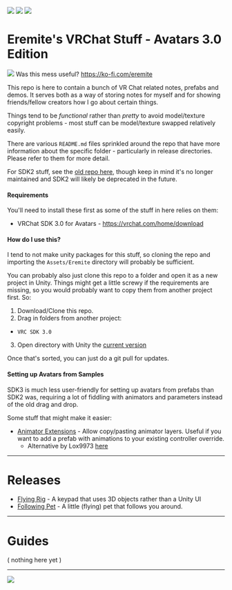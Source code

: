 ![](https://forthebadge.com/images/badges/contains-technical-debt.svg) ![](https://forthebadge.com/images/badges/60-percent-of-the-time-works-every-time.svg) ![](https://forthebadge.com/images/badges/fuck-it-ship-it.svg)

# Eremite's VRChat Stuff - Avatars 3.0 Edition

![](https://i.imgur.com/FO5AyXY.png) Was this mess useful? https://ko-fi.com/eremite

This repo is here to contain a bunch of VR Chat related notes, prefabs and demos.  It serves both as a way of storing notes for myself and for showing friends/fellow creators how I go about certain things.

Things tend to be *functional* rather than *pretty* to avoid model/texture copyright problems - most stuff can be model/texture swapped relatively easily.

There are various `README.md` files sprinkled around the repo that have more information about the specific folder - particularly in release directories.  Please refer to them for more detail.

For SDK2 stuff, see the [old repo here](https://github.com/Erumite/Eremite_VRC), though keep in mind it's no longer maintained and SDK2 will likely be deprecated in the future.

#### Requirements
You'll need to install these first as some of the stuff in here relies on them:

* VRChat SDK 3.0 for Avatars - https://vrchat.com/home/download

#### How do I use this?
I tend to not make unity packages for this stuff, so cloning the repo and importing the `Assets/Eremite` directory will probably be sufficient.

You can probably also just clone this repo to a folder and open it as a new project in Unity.  Things might get a little screwy if the requirements are missing, so you would probably want to copy them from another project first.  So:

1. Download/Clone this repo.
2. Drag in folders from another project:
 * `VRC SDK 3.0`
3. Open directory with Unity the [current version](https://docs.vrchat.com/docs/current-unity-version)

Once that's sorted, you can just do a git pull for updates.

#### Setting up Avatars from Samples

SDK3 is much less user-friendly for setting up avatars from prefabs than SDK2 was, requiring a lot of fiddling with animators and parameters instead of the old drag and drop.

Some stuff that might make it easier:
* [Animator Extensions](https://github.com/lukis101/VRCUnityStuffs/tree/master/Scripts/Editor) - Allow copy/pasting animator layers.  Useful if you want to add a prefab with animations to your existing controller override.
  * Alternative by Lox9973 [here](https://gitlab.com/lox9973/ShaderMotion/-/blob/dev/Addon/VRCA/Editor/AnimatorControllerUtil.cs)

---

# Releases
 * [Flying Rig](/Assets/Eremite/FlyingRig) - A keypad that uses 3D objects rather than a Unity UI
 * [Following Pet](/Assets/Eremite/FollowingPet) - A little (flying) pet that follows you around.

---

# Guides
( nothing here yet )

---

![](https://i.imgur.com/aKchYhg.png)
